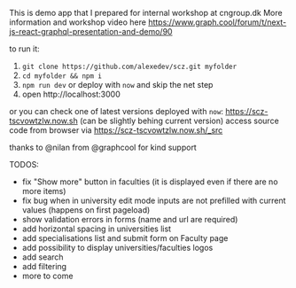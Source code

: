 This is demo app that I prepared for internal workshop at cngroup.dk
More information and workshop video here https://www.graph.cool/forum/t/next-js-react-graphql-presentation-and-demo/90

to run it:

1. `git clone https://github.com/alexedev/scz.git myfolder`
2. `cd myfolder && npm i`
3. `npm run dev` or deploy with `now` and skip the net step 
4. open http://localhost:3000 

or you can check one of latest versions deployed with `now`: https://scz-tscvowtzlw.now.sh (can be slightly behing current version)
access source code from browser via https://scz-tscvowtzlw.now.sh/_src

thanks to @nilan from  @graphcool for kind support

TODOS:
- fix "Show more" button in faculties (it is displayed even if there are no more items)
- fix bug when in university edit mode inputs are not prefilled with current values (happens on first pageload)
- show validation errors in forms (name and url are required)
- add horizontal spacing in universities list
- add specialisations list and submit form on Faculty page
- add possibility to display universities/faculties logos
- add search
- add filtering
- more to come

